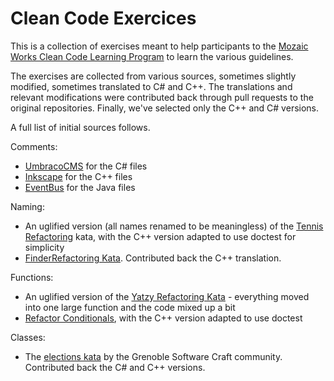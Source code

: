 # Clean Code Exercices

This is a collection of exercises meant to help participants to the [Mozaic Works Clean Code Learning Program](https://craftacademy.mozaicworks.com/courses/clean-code/) to learn the various guidelines. 

The exercises are collected from various sources, sometimes slightly modified, sometimes translated to C# and C++. The translations and relevant modifications were contributed back through pull requests to the original repositories. Finally, we've selected only the C++ and C# versions.

A full list of initial sources follows. 

Comments:

* [UmbracoCMS](https://github.com/MozaicWorks/Umbraco-CMS/) for the C# files
* [Inkscape](https://gitlab.com/inkscape/inkscape) for the C++ files
* [EventBus](https://github.com/greenrobot/EventBus/) for the Java files

Naming:

* An uglified version (all names renamed to be meaningless) of the [Tennis Refactoring](https://github.com/emilybache/Tennis-Refactoring-Kata/) kata, with the C++ version adapted to use doctest for simplicity
* [FinderRefactoring Kata](https://github.com/codecop/Finder-Refactoring-Kata). Contributed back the C++ translation.

Functions:

* An uglified version of the [Yatzy Refactoring Kata](https://github.com/emilybache/Yatzy-Refactoring-Kata) - everything moved into one large function and the code mixed up a bit
* [Refactor Conditionals](https://github.com/emilybache/Refactor-Conditionals/), with the C++ version adapted to use doctest

Classes:

* The [elections kata](https://github.com/SoftwareCraftsmanshipGrenoble/elections) by the Grenoble Software Craft community. Contributed back the C# and C++ versions.
